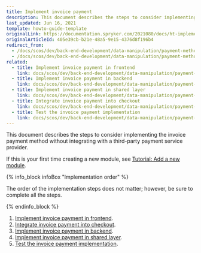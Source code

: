 ```yaml
---
title: Implement invoice payment
description: This document describes the steps to consider implementing the invoice payment method without integrating with a third-party payment service provider.
last_updated: Jun 16, 2021
template: howto-guide-template
originalLink: https://documentation.spryker.com/2021080/docs/ht-implement-invoice-payment
originalArticleId: 405e39cb-b21e-48a5-9e15-4376d8f196b4
redirect_from:
  - /docs/scos/dev/back-end-development/data-manipulation/payment-methods/invoice/implement-invoice-payment.html
  - /docs/scos/dev/back-end-development/data-manipulation/payment-methods/invoice/implementing-invoice-payment.html
related:
  - title: Implement invoice payment in frontend
    link: docs/scos/dev/back-end-development/data-manipulation/payment-methods/invoice/implement-invoice-payment-in-frontend.html
  - title: Implement invoice payment in backend
    link: docs/scos/dev/back-end-development/data-manipulation/payment-methods/invoice/implement-invoice-payment-in-backend.html
  - title: Implement invoice payment in shared layer
    link: docs/scos/dev/back-end-development/data-manipulation/payment-methods/invoice/implement-invoice-payment-in-shared-layer.html
  - title: Integrate invoice payment into checkout
    link: docs/scos/dev/back-end-development/data-manipulation/payment-methods/invoice/integrate-invoice-payment-into-checkout.html
  - title: Test the invoice payment implementation
    link: docs/scos/dev/back-end-development/data-manipulation/payment-methods/invoice/test-the-invoice-payment-implementation.html
---
```


This document describes the steps to consider implementing the invoice payment method without integrating with a third-party payment service provider.

If this is your first time creating a new module, see [Tutorial: Add a new module](/docs/dg/dev/backend-development/extend-spryker/create-modules.html).

{% info_block infoBox "Implementation order" %}

The order of the implementation steps does not matter; however, be sure to complete all the steps.

{% endinfo_block %}

1. [Implement invoice payment in frontend](/docs/dg/dev/backend-development/data-manipulation/payment-methods/invoice/implement-invoice-payment-in-frontend.html).
2. [Integrate invoice payment into checkout](/docs/dg/dev/backend-development/data-manipulation/payment-methods/invoice/integrate-invoice-payment-into-checkout.html).
3. [Implement invoice payment in backend](/docs/dg/dev/backend-development/data-manipulation/payment-methods/invoice/implement-invoice-payment-in-backend.html).
4. [Implement invoice payment in shared layer](/docs/dg/dev/backend-development/data-manipulation/payment-methods/invoice/implement-invoice-payment-in-frontend.html).
5. [Test the invoice payment implementation](/docs/dg/dev/backend-development/data-manipulation/payment-methods/invoice/test-the-invoice-payment-implementation.html).
